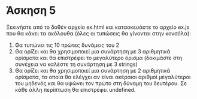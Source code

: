 # Άσκηση 5

Ξεκινήστε από το δοθέν αρχείο ex.html και κατασκευάστε το αρχείο ex.js που θα κάνει τα ακόλουθα (όλες οι τυπώσεις θα γίνονται στην κονσόλα):

1. Θα τυπώνει τις 10 πρώτες δυνάμεις του 2  
2. Θα ορίζει και θα χρησιμοποιεί μια συνάρτηση με 3 αριθμητικά ορίσματα και θα επιστρέφει το μεγαλύτερο όρισμα (δοκιμάστε στη συνέχεια να καλέστε τη συνάρτηση με 3 strings)   
3. Θα ορίζει και θα χρησιμοποιεί μια συνάρτηση με 2 αριθμητικά ορίσματα, τα οποία θα ελέγχει αν είναι ακέραιοι αριθμοί μεγαλύτεροι του μηδενός και θα υψώνει τον πρώτο στη δύναμη του δευτέρου. Σε κάθε άλλη περίπτωση θα επιστρέφει undefined.

